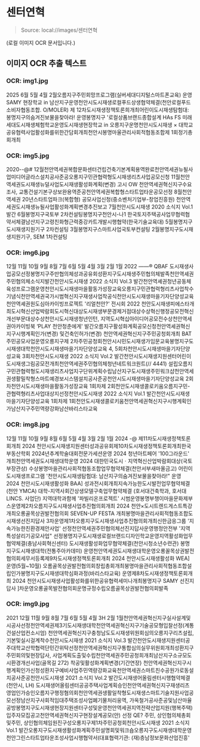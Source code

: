 # 센터연혁

> Source: local://images/센터연혁

(로컬 이미지 OCR 문서입니다.)


## 이미지 OCR 추출 텍스트

### OCR: img1.jpg
2025
6월
5월
4월
2월오름지구주민회망프로그램(실버세대디지털스마트폰교육) 운영
SAMY 현장학교 in 남산지구운영천안시도시재생로컬푸드상생협약체결(천안로컬푸드소비자협동조합. O/MOLER)
제 12차도시재생정책토론희개최어린이도시재생탐험대: 봉명지구의숨겨진보물을찾아라! 운영봉명지구 '로컬상품브랜드종합설계 HAs FS
미래세대도시재생체험학교운영도시재생현장학교 in 오릉지구운명천안시도시재생 × 대학교공유협력사업활성화를위한간담회개최천안시봉명마울관리사회적협동조합제 1회정기총회개최


### OCR: img5.jpg
2020--@#
12월천안역세권복합문화센터건립건축기본계획용역완료천안역세권뉴될사업미디어글라스설치공사준공오롱지구민관협력형도시재생리츠사업공모신청
11월천안역세권도시재생뉴덜사업도시재생활성화계획(변경) 고시
OW 천안역세권혁신지구수요조사, 교통건설기본구상보완용역준공천안역세권복합형스타트업타운공모선정
8월천안역세권 20년스타트업파크(복합형) 공모사업신청(중소벤처기업부-창업진흥원)
천안역세권도시재생뉴될사업활성화계획변경추진보고
7월천안시도시재생 2020 소식지 Vol.1 발간
6월봉명지구국토부 2차컨설팅봉명지구천안시-나1 한국토지주택공사업무협력협약서체결남산지구고령친화형근력중강카트개발시행협약(한국기술교육대)
5월봉명지구도시재생지원기구 2차컨설팅
3월봉명지구스마트사업국토부컨설팅
2월봉명지구도시재생지원기구, SEM 1차컨설팅


### OCR: img6.jpg
12월
11월
10월
9월
8월
7월
6월
5월
4월
3월
2월
1월
2022 ——®
QBAF 도시재생사업공모선정봉명지구주만협의체성과공유회성환지구도시재생주민협의체발족천안역셰권주민협의체소식지발간천안시도시재생 2022 소식지 Vol.3 발간천안역셰권청년공동체육성프로그램운영천안시도시재생마을활동가성장교육오릉지구민관협력형리츠사업착수기냄식천안역세권국가시범혁신지구재생사업착공식천안시도시재생마을기자단양성교육천안역셰권원도심아카이빙프로젝트 '리얼천안?' 전시회
2022 천안도시재생피에스타개최도시혁신산업박람회도시혁신대상도시재생부문경제거점대상수상혁신행정공모전혁신개선부문대상수상천안시도시재생청년인턴, 지역도시혁십아이디어공모전수상천안역세권아카이빙북 ‘PLAY 천안청춘에게' 발간오름지구활성화계획공모신청천안역셰권혁신지구시행계획인가(변경) 및건축인허가(변경)
천안역세권혁신지구주민공청회개최
BAT 주민공모사업운영오릉지구제 2차주민공청회천안시시민도시재생가임문교육봉명지구도시재생대학천안시도시재생마을기자단양성교육 4, 5회차천안시도시재생마을기자단양성교육 3회차천안시도시재생 2022 소식지 Vol.2 발간천안시도시재생지원센터어린이도시재생그림공모전개최천안역세권주민협의체청년네트워크원트(// 4441) 설립오름지구민관협력형도시재생리츠사업지구단위계획수립남산지구도시재생주민워크샵천안역세권생활밀착형스마트예경보시스템설치공사준공천안시도시재생마을기자단양성교육 2회차천안시도시재생마을활동가성장교육 1회차제 2회천안도시재생콜로키움오름지구민-관협력형리츠사업대상지선정천안시도시재생 2022 소식지 Vol.1 발간천안시도시재생마을기자단양성교육 1회차제 1회천안도시재생콜로키움천안역세권혁신지구시행계획인가남산지구주민역량강화남산바리스타교육


### OCR: img8.jpg
12월
11월
10월
9월
8월
6월
5월
4월
3월
2월
1월
2024 -@
제11차도시재생정책토론회개최
2024 천안시도시재생지원센터성과공유회제10차도시재생정책토론회개최한국부동산학회 2024년추계학술대회전문가세션운영
2024 청년아트페어 '100그라운드' 개최천안역세권도시재생대학운영
2024 대한민국도시ㆍ지역혁신산업박람회대상(국토부장관상) 수상봉명마을관리사회적협동조합업무협약체결(천안서부새마올금고)
어린이도시재생프로그램 '천안시도시재생탐험대:
남산지구의숨겨진보물을찾아라!" 운영
2024 천안시도시재생활성화 BAA] 성과전시회개최지속가능한도시발전업무협약체결(천안 YMCA)
대학-지역사회간상생모델구축업무협약체결
(호서대건축학과, 호서대 LINCS. 사업단)
지역대학과함께 '파빌리온프로젝트' 시범운영봉명부챙이마을문화제부스운영제2차오름지구도시재생사업추진협의회개최
2024 천안×도시트렌드게스트특강개최오롱골목상권발전협의회 SEVEN-UP FESTA 개최봉명마을관리사회적협동조합도시재생선진지답사 3차운영제1차오릉지구도시재생사업추진협의회개최신한금응그룹 '지속가능한친환경제안사업' 선정천안역세권주민협의체선진지답사운영행정안전부 '지역특성살리기공모사업" 선정봉명지구도시재생로컬브랜드디자인학교운영지역활성화업무협약체결(충남사회혁신센터)
도시재생활성화업무협약체결(천안시청소년수련관)
봉명지구도시재생대학(전통주아카데미) 운영천안역세권도시재생대학운영오롱꼴목상권발전협의회세무서등록제9차도시재생정책토론회개최
2024 천안시도시재생활성화 WEA] 운영(5월~10월)
오롬골목상권발전협의회창립총회개최붕명마을관리사회적협동조합설립인가봉명지구도시재생대학심화과정(바리스타교육) 운영제8차도시재생정책토론회개최
2024 천안시도시재생사업활성화를위한공유협력세미나개최봉명지구 SAMY 선진지답사 ]차운영오롱골목발전협의회운명규정수립오름골목상권발전협의회발족


### OCR: img9.jpg
2021
12월
11월
9월
8월
7월
6월
5월
4월
3H
2월
1월천안역세권혁신지구실사설계및시공사선정천안역세권제3기도시재생대학천안역세권혁신지구기술공모형입찰선정(계통건설산업컨소시엄)
천안역세권혁신지구충청남도도시재생위원회심의오릉지구리츠설립, 기본및실시걸계착수천안시도시재생 2021 소식지 Vol.3 발간천안도시재생지원센터공주대학교산학협력단민간위탁선정천안역세권혁신지구통합심의실무위원회개최성환지구주민회의및현장답사, 사업계획도출및수립천안역세권주민공청희개최남산지구소규모도시환경개선사업(골목길 272) 착공및활성화계획변경(기간연장}
천안역세권혁신지구시행계획인가신청성환지구예비사업주민역량강화교육천안역세권스마트친수공원가로동설치공사준공천안시도시재생 2021 소식지 Vol.2 발간도시재생어올림센터시행협약체결(천안시, LH)
도시재생어올림센터공공주택사업계획승인천안역세권혁신지구재생리츠영업인가승인오름지구행정혐의회천안역세권생활일착형도시재생스마트기술지원사업공모선정남산지구사회적임대주택조성사업폐기물처리웅역, 가옥철거공사준공및남산마율공방봉명지구도시재생현장지원센터구성및운영천안역세권지역전략산업지원(행복주택) 입주자모집공고천안역세권혁신지구현장설계공모(안) 선정
QE? 주민, 상인협의체총회및주민, 상인협의체임원진구성오롱지구제1차주민공청회천안시도시재생 2021 소식지 Vol.1 발간오롱지구도시재생활성화계획주민설명회및워크숍오릉지구도시재생대학운영천안그린스타트업타운조성사업시행협약서(대표협력기관: (재)층남정보문화산업진흥'
